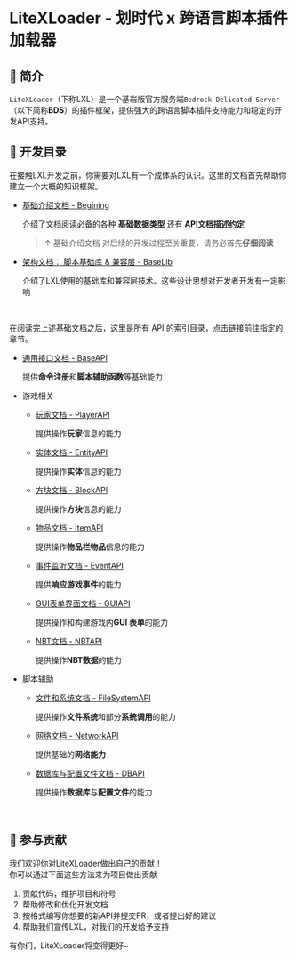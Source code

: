 # LiteXLoader - 划时代 x 跨语言脚本插件加载器

## 🎨 简介
`LiteXLoader`（下称LXL）是一个基岩版官方服务端`Bedrock Delicated Server`（以下简称**BDS**）的插件框架，提供强大的跨语言脚本插件支持能力和稳定的开发API支持。  

## 📕 开发目录

在接触LXL开发之前，你需要对LXL有一个成体系的认识。这里的文档首先帮助你建立一个大概的知识框架。

- [基础介绍文档 - Begining](Begining.md)

  介绍了文档阅读必备的各种 **基础数据类型** 还有 **API文档描述约定**  

  > ↑ 基础介绍文档 对后续的开发过程至关重要，请务必首先**仔细阅读**

- [架构文档： 脚本基础库 & 兼容层 - BaseLib](BaseLib.md)

  介绍了LXL使用的基础库和兼容层技术。这些设计思想对开发者开发有一定影响

<br>

在阅读完上述基础文档之后，这里是所有 API 的索引目录，点击链接前往指定的章节。

- [通用接口文档 - BaseAPI](BaseApi.md)

  提供**命令注册**和**脚本辅助函数**等基础能力

- 游戏相关

  - [玩家文档 - PlayerAPI](PlayerApi.md)

    提供操作**玩家**信息的能力

  - [实体文档 - EntityAPI](EntityApi.md)

    提供操作**实体**信息的能力

  - [方块文档 - BlockAPI](BlockApi.md)

    提供操作**方块**信息的能力

  - [物品文档 - ItemAPI](ItemApi.md)

    提供操作**物品栏物品**信息的能力

  - [事件监听文档 - EventAPI](EventApi.md)

    提供**响应游戏事件**的能力

  - [GUI表单界面文档 - GUIAPI](GUIApi.md)

    提供操作和构建游戏内**GUI 表单**的能力

  - [NBT文档 - NBTAPI](NBTApi.md)

    提供操作**NBT数据**的能力

- 脚本辅助

  - [文件和系统文档 - FileSystemAPI](FileSystemApi.md)

    提供操作**文件系统**和部分**系统调用**的能力

  - [网络文档 - NetworkAPI](NetworkApi.md)

    提供基础的**网络能力**

  - [数据库与配置文件文档 - DBAPI](DBApi.md)

    提供操作**数据库**与**配置文件**的能力

<br>

## 🎁 参与贡献

我们欢迎你对LiteXLoader做出自己的贡献！  
你可以通过下面这些方法来为项目做出贡献

1. 贡献代码，维护项目和符号
2. 帮助修改和优化开发文档
3. 按格式编写你想要的新API并提交PR，或者提出好的建议
4. 帮助我们宣传LXL，对我们的开发给予支持

有你们，LiteXLoader将变得更好~